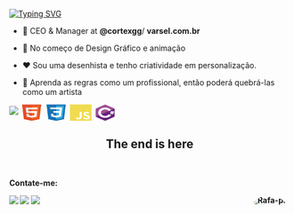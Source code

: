 <a href="https://git.io/typing-svg"><img src="https://readme-typing-svg.herokuapp.com?color=F78000&lines=Ol%C3%A1%2C+meu+nome+%C3%A9+Larissa.;Contate-me+nas+redes+sociais" alt="Typing SVG" /></a>

- 💼 CEO & Manager at <b>@cortexgg</b>/ <b>varsel.com.br</b>

- 💫 No começo de Design Gráfico e animação

- ❤️ Sou uma desenhista e tenho criatividade em personalização.

- 💬 Aprenda as regras como um profissional, então poderá quebrá-las como um artista

<div
<center>
<img <center src="https://media.discordapp.net/attachments/735897430452862997/1005438267937796096/60_Sem_Titulo_20220806083202-removebg-preview.png">
<img align="center" alt="Rafa-HTML" height="30" width="40" src="https://raw.githubusercontent.com/devicons/devicon/master/icons/html5/html5-original.svg"> 
<img align="center" alt="Rafa-CSS" height="30" width="40" src="https://raw.githubusercontent.com/devicons/devicon/master/icons/css3/css3-original.svg">
<img align="center" alt="Rafa-Js" height="30" width="40" src="https://raw.githubusercontent.com/devicons/devicon/master/icons/javascript/javascript-plain.svg">
<img align="center" alt="Rafa-Csharp" height="30" width="40" src="https://raw.githubusercontent.com/devicons/devicon/master/icons/csharp/csharp-original.svg">
</div>
<h2 align="center">The end is here </h2> 
 
<p>
 </br>
<b> <p> Contate-me: 
<div
<center <a href = "mailto:contato.hoyauble@gmail.com.com"><img src="https://img.shields.io/badge/-Gmail-%23333?style=for-the-badge&logo=gmail&logoColor=orange" target="_blank"> </a>
<img align="right" alt="Rafa-pic" height="150" style="border-radius:50px;" src="https://media.discordapp.net/attachments/735897430452862997/1005452456852996156/1322863_jPyXZJKz.png">
<a href="https://instagram.com/lari8br" target="_blank"><img src="https://img.shields.io/badge/-Instagram-%23E4405F?style=for-the-badge&logo=instagram&logoColor=black" target="_blank"></a> 	<a 
<a href="https://varsel.com.br.com/" target=_black"><img src="https://img.shields.io/badge/website-000000?style=for-the-badge&logo=About.me&logoColor=orange" target="_blank"></a>
</div>
